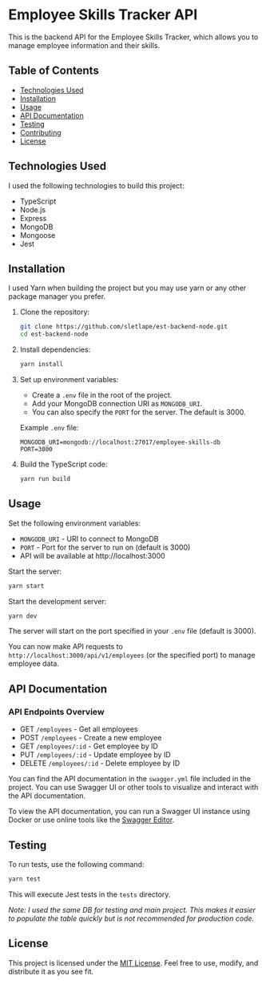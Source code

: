 # Employee Skills Tracker API

This is the backend API for the Employee Skills Tracker, which allows you to manage employee information and their skills.

## Table of Contents

- [Technologies Used](#technologies-used)
- [Installation](#installation)
- [Usage](#usage)
- [API Documentation](#api-documentation)
- [Testing](#testing)
- [Contributing](#contributing)
- [License](#license)

## Technologies Used

I used the following technologies to build this project:

- TypeScript
- Node.js
- Express
- MongoDB
- Mongoose
- Jest

## Installation

I used Yarn when building the project but you may use yarn or any other package manager you prefer.

1. Clone the repository:

   ```bash
   git clone https://github.com/sletlape/est-backend-node.git
   cd est-backend-node
   ```

2. Install dependencies:

   ```bash
   yarn install
   ```

3. Set up environment variables:
   - Create a `.env` file in the root of the project.
   - Add your MongoDB connection URI as `MONGODB_URI`.
   - You can also specify the `PORT` for the server. The default is 3000.

   Example `.env` file:

   ```env
   MONGODB_URI=mongodb://localhost:27017/employee-skills-db
   PORT=3000
   ```

4. Build the TypeScript code:

   ```bash
   yarn run build
   ```

## Usage

Set the following environment variables:
  - `MONGODB_URI` - URI to connect to MongoDB
  - `PORT` - Port for the server to run on (default is 3000)
  - API will be available at http://localhost:3000

Start the server:

```bash
yarn start
```

Start the development server:
```bash
yarn dev
```

The server will start on the port specified in your `.env` file (default is 3000).

You can now make API requests to `http://localhost:3000/api/v1/employees` (or the specified port) to manage employee data.

## API Documentation


### API Endpoints Overview

- GET `/employees` - Get all employees
- POST `/employees` - Create a new employee
- GET `/employees/:id` - Get employee by ID
- PUT `/employees/:id` - Update employee by ID
- DELETE `/employees/:id` - Delete employee by ID

You can find the API documentation in the `swagger.yml` file included in the project. You can use Swagger UI or other tools to visualize and interact with the API documentation.

To view the API documentation, you can run a Swagger UI instance using Docker or use online tools like the [Swagger Editor](https://editor.swagger.io/).

## Testing

To run tests, use the following command:

```bash
yarn test
```

This will execute Jest tests in the `tests` directory.

*Note: I used the same DB for testing and main project. This makes it easier to populate the table quickly but is not recommended for production code.*

## License

This project is licensed under the [MIT License](LICENSE). Feel free to use, modify, and distribute it as you see fit.
